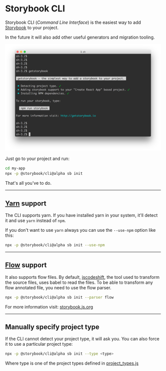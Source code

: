 # Storybook CLI

Storybook CLI (_Command Line Interface_) is the easiest way to add [Storybook](https://github.com/storybooks/storybook) to your project.

In the future it will also add other useful generators and migration tooling.

![Screenshot](docs/getstorybook.png)

Just go to your project and run:

```sh
cd my-app
npx -p @storybook/cli@alpha sb init
```

That's all you've to do.

---

## [Yarn](https://github.com/yarnpkg/yarn) support

The CLI supports yarn. If you have installed yarn in your system, it'll detect it and use `yarn` instead of `npm`.

If you don't want to use `yarn` always you can use the `--use-npm` option like this:

```sh
npx -p @storybook/cli@alpha sb init --use-npm
```

---

## [Flow](https://flow.org/) support

It also supports flow files. By default, [jscodeshift](https://github.com/facebook/jscodeshift), the tool used to transform the source files, uses babel to read the files. To be able to transform any flow annotated file, you need to use the flow parser.

```sh
npx -p @storybook/cli@alpha sb init --parser flow
```

For more information visit: [storybook.js.org](https://storybook.js.org)

---

## Manually specify project type

If the CLI cannot detect your project type, it will ask you. You can also force it to use a particular project type:

```sh
npx -p @storybook/cli@alpha sb init --type <type>
```

Where type is one of the project types defined in [project_types.js](https://github.com/storybooks/storybook/blob/master/lib/cli/lib/project_types.js)
